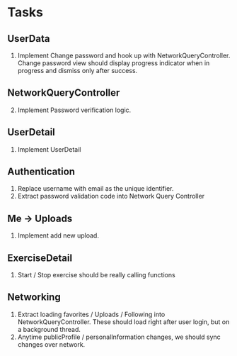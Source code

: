 #  Tasks

## UserData
1. Implement Change password and hook up with NetworkQueryController. Change password view should display progress indicator when in progress and dismiss only after success.

## NetworkQueryController
2. Implement Password verification logic.

## UserDetail
1. Implement UserDetail

## Authentication
1. Replace username with email as the unique identifier.
2. Extract password validation code into Network Query Controller

## Me -> Uploads
1. Implement add new upload.

## ExerciseDetail
1. Start / Stop exercise should be really calling functions

## Networking
1.  Extract loading favorites / Uploads / Following into NetworkQueryController. These should load right after user login, but on a background thread.
2.  Anytime publicProfile / personalInformation changes, we should sync changes over network.
